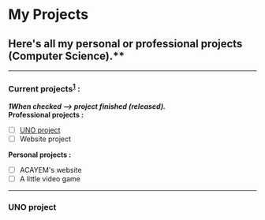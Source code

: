 # My Projects <br/>
## Here's all my personal or professional projects (Computer Science).**
---
### Current projects<sup id="a1">[1](#f1)</sup> :
***<b id="f1">1</b>When checked --> project finished (released).***  
**Professional projects :**
- [ ] [UNO project](https://github.com/Ldm01/Projects/tree/master/Uno)
- [ ] Website project

**Personal projects :**
- [ ] ACAYEM's website
- [ ] A little video game

---
### UNO project